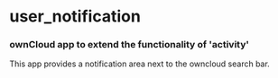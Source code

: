 user_notification
======
### ownCloud app to extend the functionality of 'activity'

This app provides a notification area next to the owncloud search bar. 

